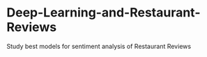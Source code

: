 # Deep-Learning-and-Restaurant-Reviews
Study best models for sentiment analysis of Restaurant Reviews
